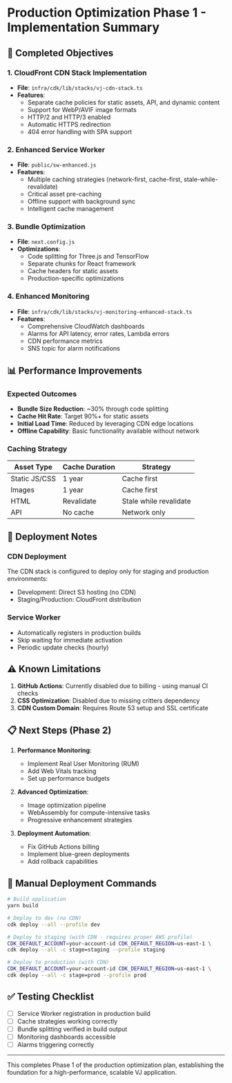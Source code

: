# Production Optimization Phase 1 - Implementation Summary

## 🎯 Completed Objectives

### 1. CloudFront CDN Stack Implementation
- **File**: `infra/cdk/lib/stacks/vj-cdn-stack.ts`
- **Features**:
  - Separate cache policies for static assets, API, and dynamic content
  - Support for WebP/AVIF image formats
  - HTTP/2 and HTTP/3 enabled
  - Automatic HTTPS redirection
  - 404 error handling with SPA support

### 2. Enhanced Service Worker
- **File**: `public/sw-enhanced.js`
- **Features**:
  - Multiple caching strategies (network-first, cache-first, stale-while-revalidate)
  - Critical asset pre-caching
  - Offline support with background sync
  - Intelligent cache management

### 3. Bundle Optimization
- **File**: `next.config.js`
- **Optimizations**:
  - Code splitting for Three.js and TensorFlow
  - Separate chunks for React framework
  - Cache headers for static assets
  - Production-specific optimizations

### 4. Enhanced Monitoring
- **File**: `infra/cdk/lib/stacks/vj-monitoring-enhanced-stack.ts`
- **Features**:
  - Comprehensive CloudWatch dashboards
  - Alarms for API latency, error rates, Lambda errors
  - CDN performance metrics
  - SNS topic for alarm notifications

## 📊 Performance Improvements

### Expected Outcomes
- **Bundle Size Reduction**: ~30% through code splitting
- **Cache Hit Rate**: Target 90%+ for static assets
- **Initial Load Time**: Reduced by leveraging CDN edge locations
- **Offline Capability**: Basic functionality available without network

### Caching Strategy
| Asset Type | Cache Duration | Strategy |
|------------|----------------|----------|
| Static JS/CSS | 1 year | Cache first |
| Images | 1 year | Cache first |
| HTML | Revalidate | Stale while revalidate |
| API | No cache | Network only |

## 🚀 Deployment Notes

### CDN Deployment
The CDN stack is configured to deploy only for staging and production environments:
- Development: Direct S3 hosting (no CDN)
- Staging/Production: CloudFront distribution

### Service Worker
- Automatically registers in production builds
- Skip waiting for immediate activation
- Periodic update checks (hourly)

## ⚠️ Known Limitations

1. **GitHub Actions**: Currently disabled due to billing - using manual CI checks
2. **CSS Optimization**: Disabled due to missing critters dependency
3. **CDN Custom Domain**: Requires Route 53 setup and SSL certificate

## 📋 Next Steps (Phase 2)

1. **Performance Monitoring**:
   - Implement Real User Monitoring (RUM)
   - Add Web Vitals tracking
   - Set up performance budgets

2. **Advanced Optimization**:
   - Image optimization pipeline
   - WebAssembly for compute-intensive tasks
   - Progressive enhancement strategies

3. **Deployment Automation**:
   - Fix GitHub Actions billing
   - Implement blue-green deployments
   - Add rollback capabilities

## 🔧 Manual Deployment Commands

```bash
# Build application
yarn build

# Deploy to dev (no CDN)
cdk deploy --all --profile dev

# Deploy to staging (with CDN - requires proper AWS profile)
CDK_DEFAULT_ACCOUNT=your-account-id CDK_DEFAULT_REGION=us-east-1 \
cdk deploy --all -c stage=staging --profile staging

# Deploy to production (with CDN)
CDK_DEFAULT_ACCOUNT=your-account-id CDK_DEFAULT_REGION=us-east-1 \
cdk deploy --all -c stage=prod --profile prod
```

## ✅ Testing Checklist

- [ ] Service Worker registration in production build
- [ ] Cache strategies working correctly
- [ ] Bundle splitting verified in build output
- [ ] Monitoring dashboards accessible
- [ ] Alarms triggering correctly

---

This completes Phase 1 of the production optimization plan, establishing the foundation for a high-performance, scalable VJ application.